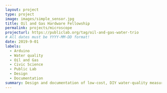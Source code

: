 ```yaml
---
layout: project
type: project
image: images/simple_sensor.jpg
title: Oil and Gas Hardware Fellowship
permalink: projects/microscope
projecturl: https://publiclab.org/tag/oil-and-gas-water-trio
# All dates must be YYYY-MM-DD format!
date: 2019-9-01
labels:
  - Arduino
  - Water quality
  - Oil and Gas
  - Civic Science
  - Public Lab
  - Design
  - Documentation
summary: Design and documentation of low-cost, DIY water-quality measurement tools for investigating oil and gas industry related contamination.  Work was done as part of a "fellowship trio", in collaboration with a "monitoring methods fellow" and "community fellow." 
---
```

